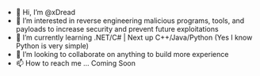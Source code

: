 - 👋 Hi, I’m @xDread
- 👀 I’m interested in reverse engineering malicious programs, tools, and payloads to increase security and prevent future exploitations
- 🌱 I’m currently learning .NET/C# | Next up C++/Java/Python (Yes I know Python is very simple)
- 💞️ I’m looking to collaborate on anything to build more experience  
- 📫 How to reach me ... Coming Soon

<!---
xDread/xDread is a ✨ special ✨ repository because its `README.md` (this file) appears on your GitHub profile.
You can click the Preview link to take a look at your changes.
--->
